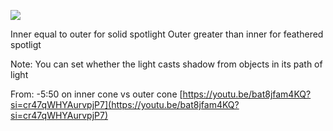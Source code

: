 ![](https://i.imgur.com/ouWzRbR.png)

Inner equal to outer for solid spotlight
Outer greater than inner for feathered spotligt

Note: You can set whether the light casts shadow from objects in its path of light


From:
-5:50 on inner cone vs outer cone
[https://youtu.be/bat8jfam4KQ?si=cr47qWHYAurvpjP7](https://youtu.be/bat8jfam4KQ?si=cr47qWHYAurvpjP7)